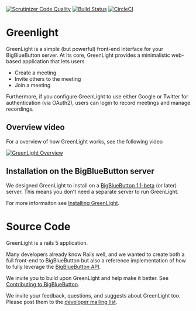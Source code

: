 [![Scrutinizer Code Quality](https://scrutinizer-ci.com/g/bigbluebutton/greenlight/badges/quality-score.png?b=master)](https://scrutinizer-ci.com/g/bigbluebutton/greenlight/?branch=master)
[![Build Status](https://scrutinizer-ci.com/g/bigbluebutton/greenlight/badges/build.png?b=master)](https://scrutinizer-ci.com/g/bigbluebutton/greenlight/build-status/master)
[![CircleCI](https://circleci.com/gh/bigbluebutton/greenlight.svg?style=shield)](https://circleci.com/gh/bigbluebutton/greenlight)

# Greenlight

GreenLight is a simple (but powerful) front-end interface for your BigBlueButton server.  At its core, GreenLight provides a minimalistic web-based application that lets users

  * Create a meeting
  * Invite others to the meeting
  * Join a meeting

Furthermore, if you configure GreenLight to use either Google or Twitter for authentication (via OAuth2), users can login to record meetings and manage recordings.

## Overview video

For a overview of how GreenLight works, see the following video

[![GreenLight Overview](https://img.youtube.com/vi/yGX3JCv7OVM/0.jpg)](https://youtu.be/yGX3JCv7OVM)


## Installation on the BigBlueButton server
We designed GreenLight to install on a [BigBlueButton 1.1-beta](http://docs.bigbluebutton.org/1.1/install.html) (or later) server.  This means you don't need a separate server to run GreenLight.

For more informaiton see [Installing GreenLight](http://docs.bigbluebutton.org/1.1/green-light.html).

# Source Code

GreenLight is a rails 5 application.   

Many developers already know Rails well, and we wanted to create both a full front-end to BigBlueButton but also a reference implementation of how to fully leverage the [BigBlueButton API](http://docs.bigbluebutton.org/dev/api.html).

We invite you to build upon GreenLight and help make it better.  See [Contributing to BigBlueButton](http://docs.bigbluebutton.org/support/faq.html#contributing-to-bigbluebutton).

We invite your feedback, questions, and suggests about GreenLight too.  Please post them to the [developer mailing list](https://groups.google.com/forum/#!forum/bigbluebutton-dev).
